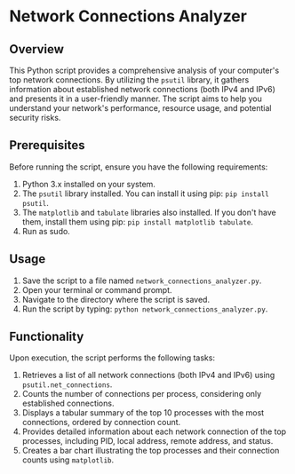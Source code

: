 # Network Connections Analyzer

## Overview

This Python script provides a comprehensive analysis of your computer's top network connections. By utilizing the `psutil` library, it gathers information about established network connections (both IPv4 and IPv6) and presents it in a user-friendly manner. The script aims to help you understand your network's performance, resource usage, and potential security risks.

## Prerequisites

Before running the script, ensure you have the following requirements:

1. Python 3.x installed on your system.
2. The `psutil` library installed. You can install it using pip: `pip install psutil`.
3. The `matplotlib` and `tabulate` libraries also installed. If you don't have them, install them using pip: `pip install matplotlib tabulate`.
4. Run as sudo. 

## Usage

1. Save the script to a file named `network_connections_analyzer.py`.
2. Open your terminal or command prompt.
3. Navigate to the directory where the script is saved.
4. Run the script by typing: `python network_connections_analyzer.py`.

## Functionality

Upon execution, the script performs the following tasks:

1. Retrieves a list of all network connections (both IPv4 and IPv6) using `psutil.net_connections`.
2. Counts the number of connections per process, considering only established connections.
3. Displays a tabular summary of the top 10 processes with the most connections, ordered by connection count.
4. Provides detailed information about each network connection of the top processes, including PID, local address, remote address, and status.
5. Creates a bar chart illustrating the top processes and their connection counts using `matplotlib`.

